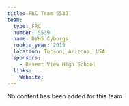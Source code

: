 ```yaml
---
title: FRC Team 5539
team:
  type: FRC
  number: 5539
  name: DVHS Cyborgs
  rookie_year: 2015
  location: Tucson, Arizona, USA
  sponsors:
    - Desert View High School
  links:
    Website: 
---
```

No content has been added for this team